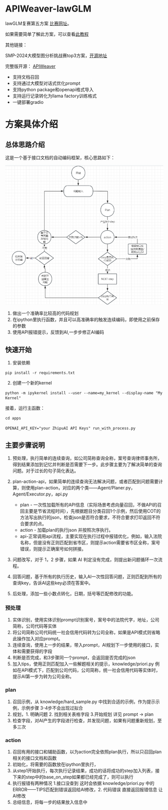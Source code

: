 # APIWeaver-lawGLM

lawGLM复赛第五方案 [比赛网址](https://tianchi.aliyun.com/competition/entrance/532221/rankingList)。

如果需要简单了解此方案，可以查看[此教程](./app/simple_demo.ipynb)

其他链接：

SMP-2024大模型图分析挑战赛top3方案，[开源地址](https://github.com/MeiPixel/APIWeaver-Graph)

完整版开源： [APIWeaver](https://github.com/MeiPixel/APIWeaver)

- 支持文档召回
- 支持通过大模型对话式优化prompt
- 支持python package和openapi格式导入
- 支持运行记录转化为llama factory训练格式
- 一键部署gradio

# 方案具体介绍

## 总体思路介绍

这是一个基于接口文档的自动编码框架，核心思路如下：

![img](img.png)

1. 做出一个准确率比较高的代码规划
2. 在ipython里执行函数，并且可以高准确率的触发连续编码，即使用之前保存的参数
3. 使用API报错提示，反馈到AI,一步步修正AI编码

## 快速开始

1. 安装依赖

```shell
pip install -r requirements.txt
```

2. 创建一个新的kernel

```shell
python -m ipykernel install --user --name=my_kernel --display-name "My Kernel"
```

接着，运行主函数：

```
cd apps

OPENAI_API_KEY="your ZhipuAI API Keys" run_with_process.py
```

## 主要步骤说明

1. 预处理，执行简单的连续查询，如公司简称查询全称，案号查询律师事务所，得到结果添加到记忆并判断是否需要下一步。此步骤主要为了解决简单的查询问题。对于过长的句子简化表达。
2. plan-action-api，如果简单的连续查询无法解决问题，或者匹配到问题需要计算，则使用plan-action，对应的两个类——Agent/Planer.py，Agent/Executor.py，api.py
    - plan -
      一次性加载所有的API信息（实际场景考虑向量召回，不做API的召回主要是节省流程时间），先根据题目分类召回1个示例，然后使用COT的方法写出执行的json，检查json是否符合要求，不符合要求打印返回不符合要求的点。
    - action - 加载plan的执行json 并按照次序执行。
    - api-正常调用api流程，主要实现在执行过程中报错优化，例如，输入法院名称，但是没有正则匹配到省市区，则提示action需要省市区全称，案号错误，则提示正确案号如何拼接。

3. 问题改写，对于 1，2 步骤，如果 AI 判定没有完成，则提出新问题循环一次流程。
4. 回答问题，基于所有的执行历史，输入AI一次性回答问题，正则匹配到所有的查询key，告诉AI这些key必须在答案中。
5. 后处理，添加一些小数点转化，日期，括号等匹配修改的功能。

### 预处理

1. 实体识别，使用实体识别prompt识别案号，案号中的法院代字，地址，公司简称，公司代码等实体
2. 将公司简称公司代码统一社会信用代码转为公司全称，如果是API模式则省略此操作加入对应prompt。
3. 连续查询，使用上一步的结果，带入prompt，AI规划下一步使用的接口，实体和需要获得的字段
4. 判断是否完成，和3步骤同一个prompt，会返回是否完成的json
5. 加入tips，使用正则匹配加入一些解题相关的提示，knowledge/priori.py 例如在API模式下，匹配到公司代码，公司简称，统一社会信用代码等实体时，提示AI第一步为转为公司全称。

### plan

1. 召回示例，从 knowledge/hard_sample.py 中找到合适的示例，作为提示示例，示例步骤 3-4步不会出现过拟合
2. 规划，1. 明确问题 2. 找到相关表格字段 3.开始规划 详见 prompt -> plan
3. 检查字段，对AI产生的字段进行检查，并发现问题，如果有问题重新规划，至多三次

### action

1. 召回有用的接口和辅助函数，以为action完全依照plan执行，所以只召回plan相关的接口文档和函数
2. 初始化，将需要的函数放在ipython里执行，
3. 从step1开始执行，每次执行记录结果，成功的话将成功的step加入列表，接下来的step中的base_on_step如果都已经完成了，则可以执行
4. 执行报错有两种情况 1.接口没查到 这时会依据 knowledge/priori.py 中的 ERROR——TIPS匹配到错误返回给AI修改，2. 代码错误
   直接返回报错信息 让AI修改
5. 总结信息，将每一步的结果放入信息中
























